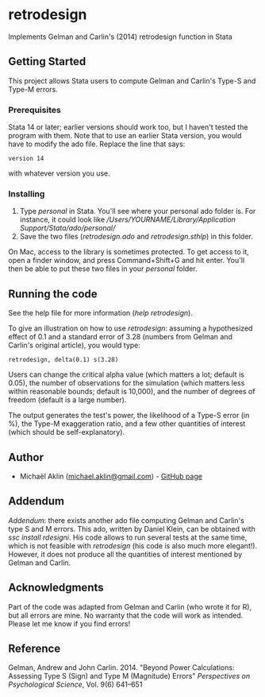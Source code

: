 # retrodesign

Implements Gelman and Carlin's (2014) retrodesign function in Stata

## Getting Started

This project allows Stata users to compute Gelman and Carlin's Type-S and Type-M errors. 

### Prerequisites

Stata 14 or later; earlier versions should work too, but I haven't tested the program with them. Note that to use an earlier Stata version, you would have to modify the ado file. Replace the line that says:
```
version 14
```

with whatever version you use.

### Installing

1. Type *personal* in Stata. You'll see where your personal ado folder is. For instance, it could look like _/Users/YOURNAME/Library/Application Support/Stata/ado/personal/_
2. Save the two files (*retrodesign.ado* and *retrodesign.sthlp*) in this folder. 

On Mac, access to the library is sometimes protected. To get access to it, open a finder window, and press Command+Shift+G and hit enter. You'll then be able to put these two files in your _personal_ folder. 

## Running the code

See the help file for more information (_help retrodesign_). 

To give an illustration on how to use _retrodesign_: assuming a hypothesized effect of 0.1 and a standard error of 3.28 (numbers from Gelman and Carlin's original article), you would type:
```
retrodesign, delta(0.1) s(3.28)
```

Users can change the critical alpha value (which matters a lot; default is 0.05), the number of observations for the simulation (which matters less within reasonable bounds; default is 10,000), and the number of degrees of freedom (default is a large number).

The output generates the test's power, the likelihood of a Type-S error (in %), the Type-M exaggeration ratio, and a few other quantities of interest (which should be self-explanatory). 

## Author

* Michaël Aklin (michael.aklin@gmail.com) - [GitHub page](https://github.com/michaelaklin)

## Addendum

_Addendum_: there exists another ado file computing Gelman and Carlin's type S and M errors. This ado, written by Daniel Klein, can be obtained with _ssc install rdesigni_. His code allows to run several tests at the same time, which is not feasible with _retrodesign_ (his code is also much more elegant!). However, it does not produce all the quantities of interest mentioned by Gelman and Carlin.

## Acknowledgments

Part of the code was adapted from Gelman and Carlin (who wrote it for R), but all errors are mine. No warranty that the code will work as intended. Please let me know if you find errors! 

## Reference

Gelman, Andrew and John Carlin. 2014. "Beyond Power Calculations: Assessing Type S (Sign) and Type M (Magnitude) Errors" _Perspectives on Psychological Science_, Vol. 9(6) 641–651
